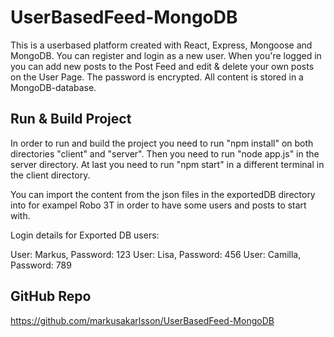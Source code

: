 # UserBasedFeed-MongoDB

This is a userbased platform created with React, Express, Mongoose and MongoDB. You can register and login as a new user. When you're logged in you can add new posts to the Post Feed and edit & delete your own posts on the User Page. The password is encrypted. All content is stored in a MongoDB-database.

## Run & Build Project

In order to run and build the project you need to run "npm install" on both directories "client" and "server".
Then you need to run "node app.js" in the server directory.
At last you need to run "npm start" in a different terminal in the client directory.

You can import the content from the json files in the exportedDB directory into for exampel Robo 3T in order to have some users and posts to start with.

Login details for Exported DB users:

User: Markus, Password: 123
User: Lisa, Password: 456
User: Camilla, Password: 789

## GitHub Repo

https://github.com/markusakarlsson/UserBasedFeed-MongoDB
